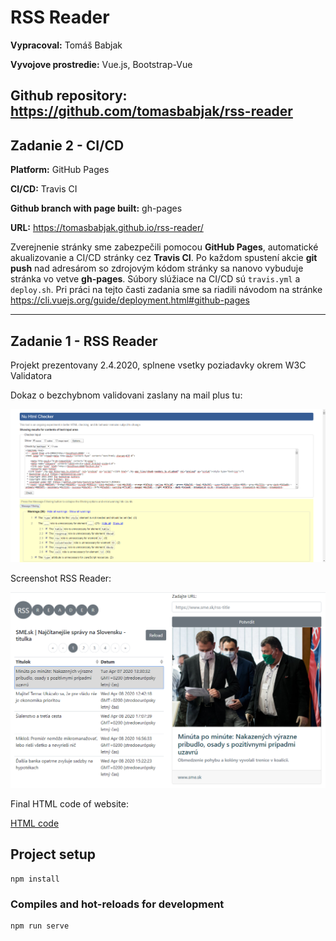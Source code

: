 # RSS Reader

**Vypracoval:** Tomáš Babjak

**Vyvojove prostredie:** Vue.js, Bootstrap-Vue

**Github repository:** https://github.com/tomasbabjak/rss-reader
------

## Zadanie 2 - CI/CD

**Platform:** GitHub Pages

**CI/CD:** Travis CI

**Github branch with page built:** gh-pages

**URL:** https://tomasbabjak.github.io/rss-reader/

Zverejnenie stránky sme zabezpečili pomocou **GitHub Pages**, automatické akualizovanie a CI/CD stránky cez **Travis CI**.
Po každom spustení akcie **git push** nad adresárom so zdrojovým kódom stránky sa nanovo vybuduje stránka vo vetve **gh-pages**. Súbory slúžiace na CI/CD sú `travis.yml` a `deploy.sh`.
Pri práci na tejto časti zadania sme sa riadili návodom na stránke https://cli.vuejs.org/guide/deployment.html#github-pages

------

## Zadanie 1 - RSS Reader

Projekt prezentovany 2.4.2020, splnene vsetky poziadavky okrem W3C Validatora

Dokaz o bezchybnom validovani zaslany na mail plus tu:

![W3C Validator](w3c_validate.png)

Screenshot RSS Reader:

![Screenshot](screenshot.png)

Final HTML code of website:

[HTML code](my-app.html)

## Project setup
```
npm install
```

### Compiles and hot-reloads for development
```
npm run serve
```
